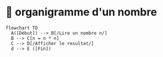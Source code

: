# :abacus:  organigramme d'un nombre
```mermaid
flowchart TD
  A([Début]) --> B[/Lire un nombre n/]
  B --> C[n = n * n]
  C --> D[/Afficher le resultat/]
  d --> E ([Fin])
```
  

